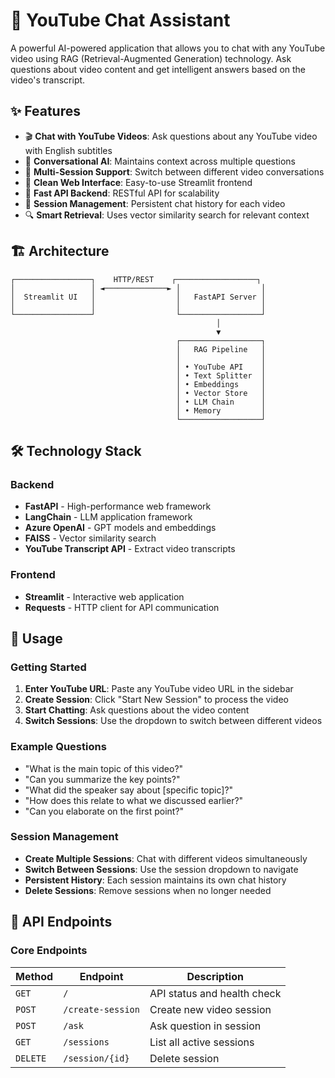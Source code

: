 # 🎥 YouTube Chat Assistant

A powerful AI-powered application that allows you to chat with any YouTube video using RAG (Retrieval-Augmented Generation) technology. Ask questions about video content and get intelligent answers based on the video's transcript.

## ✨ Features

- 🎬 **Chat with YouTube Videos**: Ask questions about any YouTube video with English subtitles
- 💬 **Conversational AI**: Maintains context across multiple questions
- 🔄 **Multi-Session Support**: Switch between different video conversations
- 📱 **Clean Web Interface**: Easy-to-use Streamlit frontend
- 🚀 **Fast API Backend**: RESTful API for scalability
- 💾 **Session Management**: Persistent chat history for each video
- 🔍 **Smart Retrieval**: Uses vector similarity search for relevant context

## 🏗️ Architecture

```
┌─────────────────┐    HTTP/REST    ┌──────────────────┐
│                 │ ◄──────────────► │                  │
│  Streamlit UI   │                  │   FastAPI Server │
│                 │                  │                  │
└─────────────────┘                  └──────────────────┘
                                              │
                                              ▼
                                     ┌──────────────────┐
                                     │   RAG Pipeline   │
                                     │                  │
                                     │ • YouTube API    │
                                     │ • Text Splitter  │
                                     │ • Embeddings     │
                                     │ • Vector Store   │
                                     │ • LLM Chain      │
                                     │ • Memory         │
                                     └──────────────────┘
```

## 🛠️ Technology Stack

### Backend
- **FastAPI** - High-performance web framework
- **LangChain** - LLM application framework
- **Azure OpenAI** - GPT models and embeddings
- **FAISS** - Vector similarity search
- **YouTube Transcript API** - Extract video transcripts

### Frontend
- **Streamlit** - Interactive web application
- **Requests** - HTTP client for API communication

## 📖 Usage

### Getting Started

1. **Enter YouTube URL**: Paste any YouTube video URL in the sidebar
2. **Create Session**: Click "Start New Session" to process the video
3. **Start Chatting**: Ask questions about the video content
4. **Switch Sessions**: Use the dropdown to switch between different videos

### Example Questions

- "What is the main topic of this video?"
- "Can you summarize the key points?"
- "What did the speaker say about [specific topic]?"
- "How does this relate to what we discussed earlier?"
- "Can you elaborate on the first point?"

### Session Management

- **Create Multiple Sessions**: Chat with different videos simultaneously
- **Switch Between Sessions**: Use the session dropdown to navigate
- **Persistent History**: Each session maintains its own chat history
- **Delete Sessions**: Remove sessions when no longer needed

## 🔧 API Endpoints

### Core Endpoints

| Method | Endpoint | Description |
|--------|----------|-------------|
| `GET` | `/` | API status and health check |
| `POST` | `/create-session` | Create new video session |
| `POST` | `/ask` | Ask question in session |
| `GET` | `/sessions` | List all active sessions |
| `DELETE` | `/session/{id}` | Delete session |
